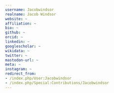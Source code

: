 ```yaml
---
username: Jacobwindsor
realname: Jacob Windsor
website: ~
affiliation: ~
bio: ~
github: ~
orcid: ~
linkedin: ~
googlescholar: ~
wikidata: ~
twitter: ~
mastodon-url: ~
meta: ~
instagram: ~
redirect_from:
- /index.php/User:Jacobwindsor
- /index.php/Special:Contributions/Jacobwindsor
---
```

